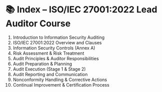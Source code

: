 # 📚 Index – ISO/IEC 27001:2022 Lead Auditor Course

1. Introduction to Information Security Auditing  
2. ISO/IEC 27001:2022 Overview and Clauses  
3. Information Security Controls (Annex A)  
4. Risk Assessment & Risk Treatment  
5. Audit Principles & Auditor Responsibilities  
6. Audit Preparation & Planning  
7. Audit Execution (Stage 1 & Stage 2)  
8. Audit Reporting and Communication  
9. Nonconformity Handling & Corrective Actions  
10. Continual Improvement & Certification Process  

